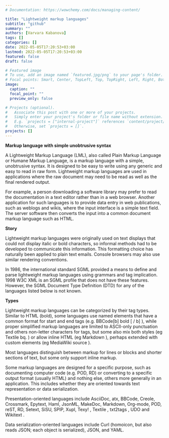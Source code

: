 ```yaml
---
# Documentation: https://wowchemy.com/docs/managing-content/

title: "Lightweight markup languages"
subtitle: "github"
summary: ""
authors: [Varvara Kabanova]
tags: []
categories: []
date: 2022-05-05T17:20:53+03:00
lastmod: 2022-05-05T17:20:53+03:00
featured: false
draft: false

# Featured image
# To use, add an image named `featured.jpg/png` to your page's folder.
# Focal points: Smart, Center, TopLeft, Top, TopRight, Left, Right, BottomLeft, Bottom, BottomRight.
image:
  caption: ""
  focal_point: ""
  preview_only: false

# Projects (optional).
#   Associate this post with one or more of your projects.
#   Simply enter your project's folder or file name without extension.
#   E.g. `projects = ["internal-project"]` references `content/project/deep-learning/index.md`.
#   Otherwise, set `projects = []`.
projects: []
---
```


**Markup language with simple unobtrusive syntax**

A Lightweight Markup Language (LML), also called Plain Markup Language or Humane Markup Language, is a markup language with a simple, unobtrusive syntax. It is designed to be easy to write using any generic and easy to read in raw form. Lightweight markup languages ​​are used in applications where the raw document may need to be read as well as the final rendered output.

For example, a person downloading a software library may prefer to read the documentation in a text editor rather than in a web browser. Another application for such languages ​​is to provide data entry in web publications, such as weblogs and wikis, where the input interface is a simple text field. The server software then converts the input into a common document markup language such as HTML.

**Story**

Lightweight markup languages ​​were originally used on text displays that could not display italic or bold characters, so informal methods had to be developed to communicate this information. This formatting choice has naturally been applied to plain text emails. Console browsers may also use similar rendering conventions.

In 1986, the international standard SGML provided a means to define and parse lightweight markup languages ​​using grammars and tag implication. 1998 W3C XML is an SGML profile that does not have these features. However, the SGML Document Type Definition (DTD) for any of the languages ​​listed below is not known.

**Types**

Lightweight markup languages ​​can be categorized by their tag types. Similar to HTML (bold), some languages ​​use named elements that have a common format for start and end tags (e.g. BBCode[b] bold [ / b] ), while proper simplified markup languages ​​are limited to ASCII-only punctuation and others non-letter characters for tags, but some also mix both styles (eg Textile bq. ) or allow inline HTML (eg Markdown ), perhaps extended with custom elements (eg MediaWiki source ).

Most languages ​​distinguish between markup for lines or blocks and shorter sections of text, but some only support inline markup.

Some markup languages ​​are designed for a specific purpose, such as documenting computer code (e.g. POD, RD) or converting to a specific output format (usually HTML) and nothing else, others more generally in an application. This includes whether they are oriented towards text representation or data serialization.

Presentation-oriented languages ​​include AsciiDoc, atx, BBCode, Creole, Crossmark, Epytext, Haml, JsonML, MakeDoc, Markdown, Org-mode, POD, reST, RD, Setext, SiSU, SPIP, Xupl, Texy! , Textile , txt2tags , UDO and Wikitext .

Data serialization-oriented languages ​​include Curl (homoicon, but also reads JSON; each object is serialized), JSON, and YAML.